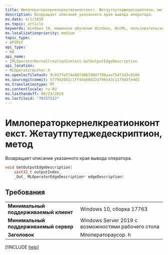 ```yaml
---
title: Имлоператоркернелкреатионконтекст. Жетаутпутеджедескриптион, метод
description: Возвращает описание указанного края вывода оператора.
ms.date: 4/1/2019
ms.topic: article
keywords: Windows 10, машинное обучение Windows, WinML, пользовательские операторы, Жетаутпутеджедескриптион
ms.localizationpriority: medium
topic_type:
- APIRef
api_type:
- NA
api_name:
- IMLOperatorKernelCreationContext.GetOutputEdgeDescription
api_location:
- MLOperatorAuthor.h
ms.openlocfilehash: 9c937fe574e60fd8bfd0dff0baaef5d72d3c0106
ms.sourcegitcommit: 577942041c1ff4da60d22af96543c11f5d5fe401
ms.translationtype: MT
ms.contentlocale: ru-RU
ms.lasthandoff: 08/29/2019
ms.locfileid: "70157512"
---
```

# <a name="imloperatorkernelcreationcontextgetoutputedgedescription-method"></a>Имлоператоркернелкреатионконтекст. Жетаутпутеджедескриптион, метод

Возвращает описание указанного края вывода оператора.

```cpp
void GetOutputEdgeDescription(
    uint32_t outputIndex,
    _Out_ MLOperatorEdgeDescription* edgeDescription)
```

## <a name="requirements"></a>Требования

| | |
|-|-|
| **Минимальный поддерживаемый клиент** | Windows 10, сборка 17763 |
| **Минимальный поддерживаемый сервер** | Windows Server 2019 с возможностями рабочего стола |
| **Заголовок** | Млоператораусор. h |

[!INCLUDE [help](../../includes/get-help.md)]
